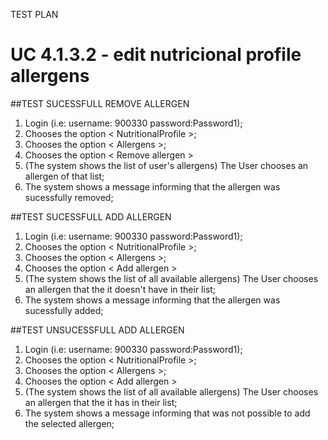 TEST PLAN
# **UC 4.1.3.2** - edit nutricional profile **allergens**


##TEST SUCESSFULL REMOVE ALLERGEN
1. Login (i.e: username: 900330 password:Password1);
2. Chooses the option < NutritionalProfile >;
3. Chooses the option < Allergens >;
4. Chooses the option < Remove allergen >
5. (The system shows the list of user's allergens) The User chooses an allergen of that list;
6. The system shows a message informing that the allergen was sucessfully removed;

##TEST SUCESSFULL ADD ALLERGEN
1. Login (i.e: username: 900330 password:Password1);
2. Chooses the option < NutritionalProfile >;
3. Chooses the option < Allergens >;
4. Chooses the option < Add allergen >
5. (The system shows the list of all available allergens) The User chooses an allergen that the it doesn't have in their list;
6. The system shows a message informing that the allergen was sucessfully added;


##TEST UNSUCESSFULL ADD ALLERGEN
1. Login (i.e: username: 900330 password:Password1);
2. Chooses the option < NutritionalProfile >;
3. Chooses the option < Allergens >;
4. Chooses the option < Add allergen >
5. (The system shows the list of all available allergens) The User chooses an allergen that the it has in their list;
6. The system shows a message informing that was not possible to add the selected allergen;